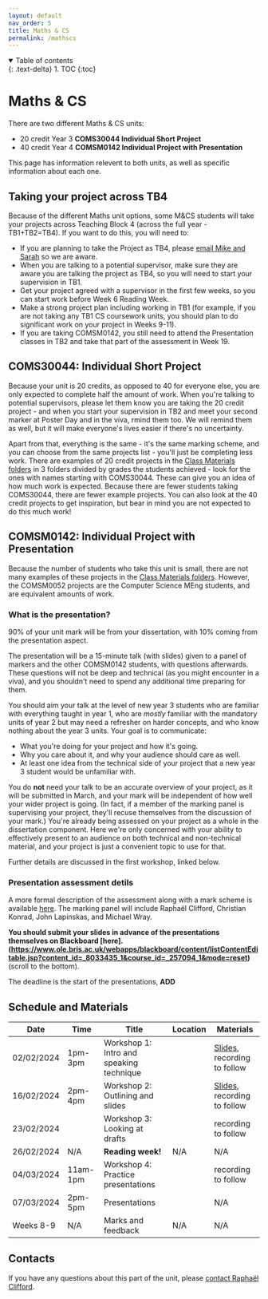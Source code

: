 ```yaml
---
layout: default
nav_order: 5
title: Maths & CS
permalink: /mathscs
---
```


<details open markdown="block">
<summary>
Table of contents
</summary>
{: .text-delta}
1. TOC
{:toc}
</details>

# Maths & CS

There are two different Maths & CS units:  
* 20 credit Year 3 **COMS30044 Individual Short Project**
* 40 credit Year 4 **COMSM0142 Individual Project with Presentation**

This page has information relevent to both units, as well as specific information about each one.

## Taking your project across TB4

Because of the different Maths unit options, some M&CS students will take your projects across Teaching Block 4 (across the full year - TB1+TB2=TB4). If you want to do this, you will need to:

* If you are planning to take the Project as TB4, please [email Mike and Sarah](/contact) so we are aware.
* When you are talking to a potential supervisor, make sure they are aware you are talking the project as TB4, so you will need to start your supervision in TB1.
* Get your project agreed with a supervisor in the first few weeks, so you can start work before Week 6 Reading Week.
* Make a strong project plan including working in TB1 (for example, if you are not taking any TB1 CS coursework units, you should plan to do significant work on your project in Weeks 9-11).
* If you are taking COMSM0142, you still need to attend the Presentation classes in TB2 and take that part of the assessment in Week 19.

## COMS30044: Individual Short Project

Because your unit is 20 credits, as opposed to 40 for everyone else, you are only expected to complete half the amount of work.  When you're talking to potential supervisors, please let them know you are taking the 20 credit project - and when you start your supervision in TB2 and meet your second marker at Poster Day and in the viva, rmind them too.  We will remind them as well, but it will make everyone's lives easier if there's no uncertainty.  

Apart from that, everything is the same - it's the same marking scheme, and you can choose from the same projects list - you'll just be completing less work.  There are examples of 20 credit projects in the [Class Materials folders](https://uob.sharepoint.com/:f:/r/teams/grp-2024-5IndividualProjects2/Shared%20Documents/General?csf=1&web=1&e=s4hyuU) in 3 folders divided by grades the students achieved - look for the ones with names starting with COMS30044.  These can give you an idea of how much work is expected.  Because there are fewer students taking COMS30044, there are fewer example projects.  You can also look at the 40 credit projects to get inspiration, but bear in mind you are not expected to do this much work!

## COMSM0142: Individual Project with Presentation

Because the number of students who take this unit is small, there are not many examples of these projects in the [Class Materials folders](https://uob.sharepoint.com/:f:/r/teams/grp-2024-5IndividualProjects2/Shared%20Documents/General?csf=1&web=1&e=s4hyuU).  However, the COMSM0052 projects are the Computer Science MEng students, and are equivalent amounts of work.  

### What is the presentation?

90% of your unit mark will be from your dissertation, with 10% coming from the presentation aspect.  

The presentation will be a 15-minute talk (with slides) given to a panel of markers and the other COMSM0142 students, with questions afterwards. These questions will not be deep and technical (as you might encounter in a viva), and you shouldn't need to spend any additional time preparing for them. 

You should aim your talk at the level of new year 3 students who are familiar with everything taught in year 1, who are *mostly* familiar with the mandatory units of year 2 but may need a refresher on harder concepts, and who know nothing about the year 3 units. Your goal is to communicate:

* What you're doing for your project and how it's going.
* Why you care about it, and why your audience should care as well.
* At least one idea from the technical side of your project that a new year 3 student would be unfamiliar with.

You do **not** need your talk to be an accurate overview of your project, as it will be submitted in March, and your mark will be independent of how well your wider project is going. (In fact, if a member of the marking panel is supervising your project, they'll recuse themselves from the discussion of your mark.) You're already being assessed on your project as a whole in the dissertation component. Here we're only concerned with your ability to effectively present to an audience on both technical and non-technical material, and your project is just a convenient topic to use for that.

Further details are discussed in the first workshop, linked below.

### Presentation assessment detils

A more formal description of the assessment along with a mark scheme is available [here](mark_scheme.pdf).  The marking panel will include Raphaël Clifford, Christian Konrad, John Lapinskas, and Michael Wray. 

**You should submit your slides in advance of the presentations themselves on Blackboard [here].(https://www.ole.bris.ac.uk/webapps/blackboard/content/listContentEditable.jsp?content_id=_8033435_1&course_id=_257094_1&mode=reset)** (scroll to the bottom). 

The deadline is the start of the presentations, **ADD**

## Schedule and Materials

| **Date**   	| **Time** 	| **Title**               	            | **Location**   	| **Materials** |
|------------	|----------	|-------------------------           	|----------------	|-------------- |
|02/02/2024     |1pm-3pm    |Workshop 1: Intro and speaking technique |            |[Slides](intro-talk.pdf), recording to follow|
|16/02/2024     |2pm-4pm    |Workshop 2: Outlining and slides       |        |[Slides](session2.pdf), recording to follow             |
|23/02/2024     |           |Workshop 3: Looking at drafts          |           | recording to follow              |
|26/02/2024     |N/A        |**Reading week!**                      |N/A                |N/A            |
|04/03/2024     |11am-1pm   |Workshop 4: Practice presentations     |     | recording to follow             |
|07/03/2024     |2pm-5pm    |Presentations                          |       |N/A            |
|Weeks 8-9      |N/A        |Marks and feedback                     |N/A                |N/A            |

## Contacts

If you have any questions about this part of the unit, please [contact Raphaël Clifford](mailto:raphael.clifford@bristol.ac.uk).

